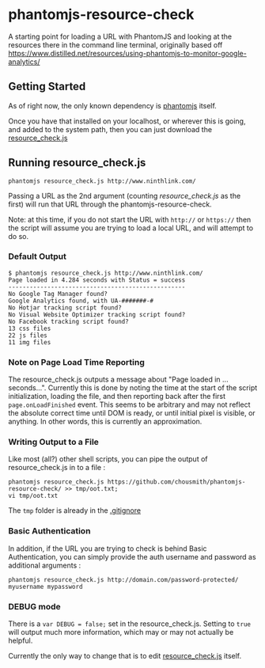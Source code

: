 # phantomjs-resource-check
A starting point for loading a URL with PhantomJS and looking at the resources there in the command line terminal, originally based off https://www.distilled.net/resources/using-phantomjs-to-monitor-google-analytics/

## Getting Started
As of right now, the only known dependency is [phantomjs](http://phantomjs.org/) itself.

Once you have that installed on your localhost, or wherever this is going, and added to the system path, then you can just download the [resource_check.js](https://raw.githubusercontent.com/chousmith/phantomjs-resource-check/master/resource_check.js)

## Running resource_check.js
`phantomjs resource_check.js http://www.ninthlink.com/`

Passing a URL as the 2nd argument (counting _resource_check.js_ as the first) will run that URL through the phantomjs-resource-check.

Note: at this time, if you do not start the URL with `http://` or `https://` then the script will assume you are trying to load a local URL, and will attempt to do so.

### Default Output
```
$ phantomjs resource_check.js http://www.ninthlink.com/
Page loaded in 4.284 seconds with Status = success
--------------------------------------------------
No Google Tag Manager found?
Google Analytics found, with UA-#######-#
No Hotjar tracking script found?
No Visual Website Optimizer tracking script found?
No Facebook tracking script found?
13 css files
22 js files
11 img files
```

### Note on Page Load Time Reporting
The resource_check.js outputs a message about "Page loaded in ... seconds...". Currently this is done by noting the time at the start of the script initialization, loading the file, and then reporting back after the first `page.onLoadFinished` event. This seems to be arbitrary and may not reflect the absolute correct time until DOM is ready, or until initial pixel is visible, or anything. In other words, this is currently an approximation.

### Writing Output to a File
Like most (all?) other shell scripts, you can pipe the output of resource_check.js in to a file :

```
phantomjs resource_check.js https://github.com/chousmith/phantomjs-resource-check/ >> tmp/oot.txt;
vi tmp/oot.txt
```

The `tmp` folder is already in the [.gitignore](https://github.com/chousmith/phantomjs-resource-check/blob/master/.gitignore)

### Basic Authentication
In addition, if the URL you are trying to check is behind Basic Authentication, you can simply provide the auth username and password as additional arguments :

`phantomjs resource_check.js http://domain.com/password-protected/ myusername mypassword`

### DEBUG mode
There is a `var DEBUG = false;` set in the resource_check.js. Setting to `true` will output much more information, which may or may not actually be helpful.

Currently the only way to change that is to edit [resource_check.js](https://github.com/chousmith/phantomjs-resource-check/blob/master/resource_check.js#L17) itself.

